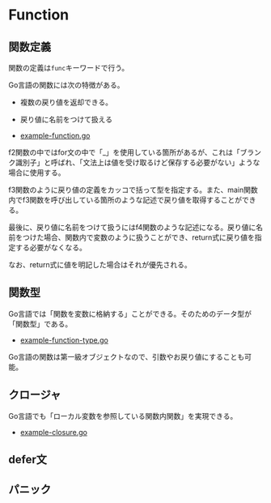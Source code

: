 # Function

## 関数定義

関数の定義は`func`キーワードで行う。

Go言語の関数には次の特徴がある。

- 複数の戻り値を返却できる。
- 戻り値に名前をつけて扱える

- [example-function.go](./example-function.go)

f2関数の中ではfor文の中で「_」を使用している箇所があるが、これは「ブランク識別子」と呼ばれ、「文法上は値を受け取るけど保存する必要がない」ような場合に使用する。

f3関数のように戻り値の定義をカッコで括って型を指定する。また、main関数内でf3関数を呼び出している箇所のような記述で戻り値を取得することができる。

最後に、戻り値に名前をつけて扱うにはf4関数のような記述になる。戻り値に名前をつけた場合、関数内で変数のように扱うことができ、return式に戻り値を指定する必要がなくなる。

なお、return式に値を明記した場合はそれが優先される。

## 関数型

Go言語では「関数を変数に格納する」ことができる。そのためのデータ型が「関数型」である。

- [example-function-type.go](./example-function-type.go)

Go言語の関数は第一級オブジェクトなので、引数やお戻り値にすることも可能。

## クロージャ

Go言語でも「ローカル変数を参照している関数内関数」を実現できる。

- [example-closure.go](./example-closure.go)

## defer文

## パニック
